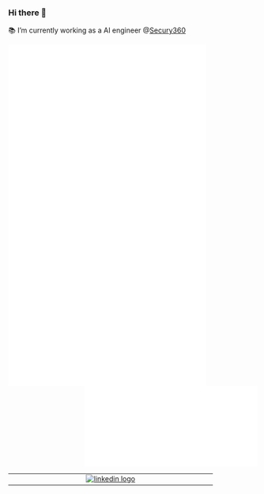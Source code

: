### Hi there 🐳

📚 I’m currently working as a AI engineer @[Secury360](https://en.secury-360.com)



<img align="left" width="400" src="https://github.com/timmermansjoy/timmermansjoy/blob/main/github-metrics.svg">
<a href="https://music.apple.com/be/playlist/city-pop/pl.u-2DvIN2dEgo"><img align="right" width="350" src="https://github.com/timmermansjoy/timmermansjoy/blob/main/personal.svg"></a>
<!-- <img align="right" width="200" src="http://cdn.shopify.com/s/files/1/1061/1924/products/Whale_Spouting_Iphone_Emoji_JPG_grande.png?v=1571606114")> -->
<br/>
<table align="right" width="300">
  <tr border=false>
   <td align="center" width="400">
      <a href="https://www.linkedin.com/in/joy-timmermans-471537a4/"><img alt="linkedin logo" width="50" src="https://upload.wikimedia.org/wikipedia/commons/thumb/c/ca/LinkedIn_logo_initials.png/640px-LinkedIn_logo_initials.png"></a>
    </td>
  </tr>
</table>

